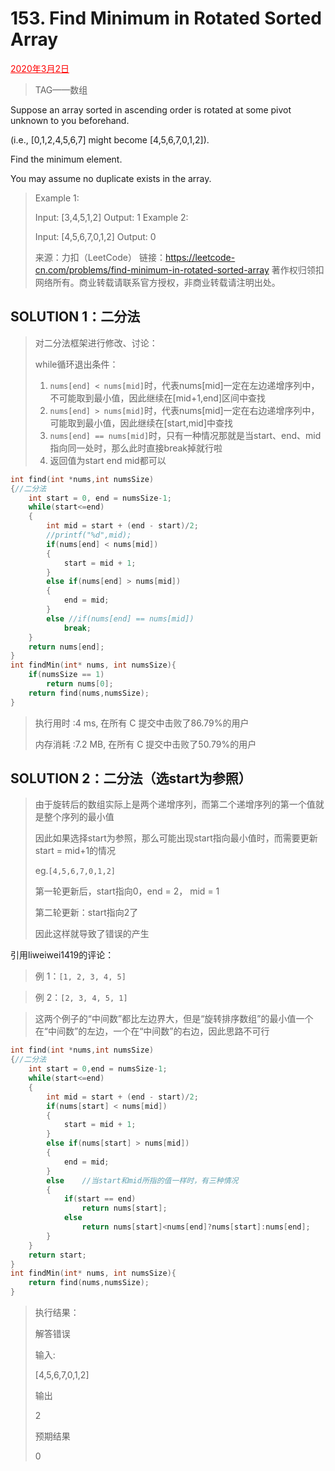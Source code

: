 # 153. Find Minimum in Rotated Sorted Array

<font color = #FF0000><u>2020年3月2日</u></font>

> TAG——数组

Suppose an array sorted in ascending order is rotated at some pivot unknown to you beforehand.

(i.e.,  [0,1,2,4,5,6,7] might become  [4,5,6,7,0,1,2]).

Find the minimum element.

You may assume no duplicate exists in the array.

> Example 1:
>
> Input: [3,4,5,1,2] 
> Output: 1
> Example 2:
>   
>   Input: [4,5,6,7,0,1,2]
>   Output: 0
>   
> 来源：力扣（LeetCode）
> 链接：https://leetcode-cn.com/problems/find-minimum-in-rotated-sorted-array
>著作权归领扣网络所有。商业转载请联系官方授权，非商业转载请注明出处。

## SOLUTION  1：二分法

> 对二分法框架进行修改、讨论：
>
> while循环退出条件：
>
> 1. `nums[end] < nums[mid]`时，代表nums[mid]一定在左边递增序列中，不可能取到最小值，因此继续在[mid+1,end]区间中查找
> 2. `nums[end] > nums[mid]`时，代表nums[mid]一定在右边递增序列中，可能取到最小值，因此继续在[start,mid]中查找
> 3. `nums[end] == nums[mid]`时，只有一种情况那就是当start、end、mid指向同一处时，那么此时直接break掉就行啦
> 4. 返回值为start end mid都可以

```c
int find(int *nums,int numsSize)
{//二分法
	int start = 0, end = numsSize-1;
	while(start<=end)
	{
		int mid = start + (end - start)/2;
        //printf("%d",mid);
		if(nums[end] < nums[mid])
		{
			start = mid + 1;
		}
		else if(nums[end] > nums[mid])
		{
			end = mid;
		}
		else //if(nums[end] == nums[mid])
			break;
	}
	return nums[end];
}
int findMin(int* nums, int numsSize){
    if(numsSize == 1)
        return nums[0];
	return find(nums,numsSize);
}
```

> 执行用时 :4 ms, 在所有 C 提交中击败了86.79%的用户
>
> 内存消耗 :7.2 MB, 在所有 C 提交中击败了50.79%的用户

## SOLUTION  2：二分法（选start为参照）

> 由于旋转后的数组实际上是两个递增序列，而第二个递增序列的第一个值就是整个序列的最小值
>
> 因此如果选择start为参照，那么可能出现start指向最小值时，而需要更新start = mid+1的情况
>
> eg.`[4,5,6,7,0,1,2]`
>
> 第一轮更新后，start指向0，end = 2， mid = 1
>
> 第二轮更新：start指向2了
>
> 因此这样就导致了错误的产生

引用liweiwei1419的评论：

> 例 1：`[1, 2, 3, 4, 5]`

> 例 2：`[2, 3, 4, 5, 1]`

> 这两个例子的“中间数”都比左边界大，但是“旋转排序数组”的最小值一个在“中间数”的左边，一个在“中间数”的右边，因此思路不可行

```c
int find(int *nums,int numsSize)
{//二分法
	int start = 0,end = numsSize-1;
	while(start<=end)
	{
		int mid = start + (end - start)/2;
		if(nums[start] < nums[mid])
		{
			start = mid + 1;
		}
		else if(nums[start] > nums[mid])
		{
			end = mid;
		}
		else	//当start和mid所指的值一样时，有三种情况
		{
			if(start == end)
				return nums[start];
			else 
				return nums[start]<nums[end]?nums[start]:nums[end];
		}
	}
	return start;
}
int findMin(int* nums, int numsSize){
	return find(nums,numsSize);
}
```

> 执行结果：
>
> 解答错误
>
> 输入:
>
> [4,5,6,7,0,1,2]
>
> 输出
>
> 2
>
> 预期结果
>
> 0